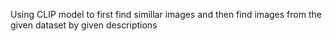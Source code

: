 Using CLIP model to first find simillar images and then find images from the given dataset by given descriptions
